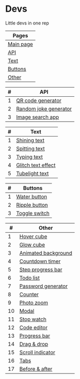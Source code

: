 # Devs
Little devs in one rep

| Pages |
| ------ |
| [Main page](https://kosymbayev.github.io/Dev-storage/) |
| [API](https://kosymbayev.github.io/Dev-storage/api.html) |
| [Text](https://kosymbayev.github.io/Dev-storage/text.html) |
| [Buttons](https://kosymbayev.github.io/Dev-storage/button.html) |
| [Other](https://kosymbayev.github.io/Dev-storage/other.html) |

| # | API |
| ------ | ------ |
| 1 | [QR code generator](https://kosymbayev.github.io/Dev-storage/devs/qr_code_generator.html) |
| 2 | [Random joke generator](https://kosymbayev.github.io/Dev-storage/devs/random_joke_generator.html) |
| 3 | [Image search app](https://kosymbayev.github.io/Dev-storage/devs/image_search_app.html) |

| # | Text |
| ------ | ------ |
| 1 | [Shining text](https://kosymbayev.github.io/Dev-storage/devs/shining_text.html) |
| 2 | [Spitting text](https://kosymbayev.github.io/Dev-storage/devs/spitting_text.html) |
| 3 | [Typing text](https://kosymbayev.github.io/Dev-storage/devs/typing_text.html) |
| 4 | [Glitch text effect](https://kosymbayev.github.io/Dev-storage/devs/glitch_text.html) |
| 5 | [Tubelight text](https://kosymbayev.github.io/Dev-storage/devs/tubelight_text.html) |

| # | Buttons |
| ------ | ------ |
| 1 | [Water button](https://kosymbayev.github.io/Dev-storage/devs/water_button.html) |
| 2 | [Ripple button](https://kosymbayev.github.io/Dev-storage/devs/ripple_button.html) |
| 3 | [Toggle switch](https://kosymbayev.github.io/Dev-storage/devs/toggle_switch.html) |

| # | Other |
| ------ | ------ |
| 1 | [Hover cube](https://kosymbayev.github.io/Dev-storage/devs/hover_cube.html) |
| 2 | [Glow cube](https://kosymbayev.github.io/Dev-storage/devs/glow_cube.html) |
| 3 | [Animated background](https://kosymbayev.github.io/Dev-storage/devs/animated_back.html) |
| 4 | [Countdown timer](https://kosymbayev.github.io/Dev-storage/devs/countdown_timer.html) |
| 5 | [Step progress bar](https://kosymbayev.github.io/Dev-storage/devs/step_progress_bar.html) |
| 6 | [Todo list](https://kosymbayev.github.io/Dev-storage/devs/todo_list.html) |
| 7 | [Password generator](https://kosymbayev.github.io/Dev-storage/devs/password_generator.html) |
| 8 | [Counter](https://kosymbayev.github.io/Dev-storage/devs/counter.html) |
| 9 | [Photo zoom](https://kosymbayev.github.io/Dev-storage/devs/photo_zoom.html) |
| 10 | [Modal](https://kosymbayev.github.io/Dev-storage/devs/modal.html) |
| 11 | [Stop watch](https://kosymbayev.github.io/Dev-storage/devs/stop_watch.html) |
| 12 | [Code editor](https://kosymbayev.github.io/Dev-storage/devs/code_editor.html) |
| 13 | [Progress bar](https://kosymbayev.github.io/Dev-storage/devs/progress_bar.html) |
| 14 | [Drag & drop](https://kosymbayev.github.io/Dev-storage/devs/drag_drop.html) |
| 15 | [Scroll indicator](https://kosymbayev.github.io/Dev-storage/devs/scroll_indicator.html) |
| 16 | [Tabs](https://kosymbayev.github.io/Dev-storage/devs/tabs.html) |
| 17 | [Before & after](https://kosymbayev.github.io/Dev-storage/devs/before_after.html) |
